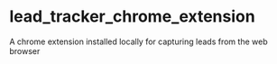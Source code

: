 # lead_tracker_chrome_extension
A chrome extension installed locally for capturing leads from the web browser 
